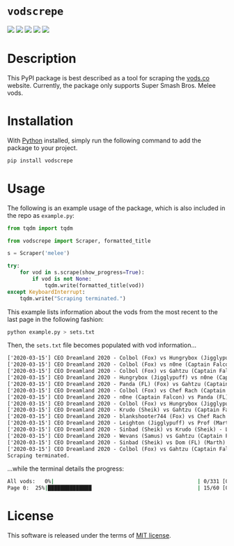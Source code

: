 # `vodscrepe`

[![](https://img.shields.io/pypi/v/vodscrepe.svg?style=flat)](https://pypi.org/pypi/vodscrepe/)
[![](https://img.shields.io/pypi/dw/vodscrepe.svg?style=flat)](https://pypi.org/pypi/vodscrepe/)
[![](https://img.shields.io/pypi/pyversions/vodscrepe.svg?style=flat)](https://pypi.org/pypi/vodscrepe/)
[![](https://img.shields.io/pypi/format/vodscrepe.svg?style=flat)](https://pypi.org/pypi/vodscrepe/)
[![](https://img.shields.io/pypi/l/vodscrepe.svg?style=flat)](https://github.com/dawsonbooth/vodscrepe/blob/master/LICENSE)

# Description

This PyPI package is best described as a tool for scraping the [vods.co](https://vods.co/) website. Currently, the package only supports Super Smash Bros. Melee vods.

# Installation

With [Python](https://www.python.org/downloads/) installed, simply run the following command to add the package to your project.

```bash
pip install vodscrepe
```

# Usage

The following is an example usage of the package, which is also included in the repo as `example.py`:

```python
from tqdm import tqdm

from vodscrepe import Scraper, formatted_title

s = Scraper('melee')

try:
    for vod in s.scrape(show_progress=True):
        if vod is not None:
            tqdm.write(formatted_title(vod))
except KeyboardInterrupt:
    tqdm.write("Scraping terminated.")
```

This example lists information about the vods from the most recent to the last page in the following fashion:

```bash
python example.py > sets.txt
```

Then, the `sets.txt` file becomes populated with vod information...

```txt
['2020-03-15'] CEO Dreamland 2020 - Colbol (Fox) vs Hungrybox (Jigglypuff) - Grand Finals - Bo5
['2020-03-15'] CEO Dreamland 2020 - Colbol (Fox) vs n0ne (Captain Falcon) - Losers Finals - Bo5
['2020-03-15'] CEO Dreamland 2020 - Colbol (Fox) vs Gahtzu (Captain Falcon) - Losers Semis - Bo5
['2020-03-15'] CEO Dreamland 2020 - Hungrybox (Jigglypuff) vs n0ne (Captain Falcon) - Winners Finals - Bo5
['2020-03-15'] CEO Dreamland 2020 - Panda (FL) (Fox) vs Gahtzu (Captain Falcon) - Losers Quarters - Bo5
['2020-03-15'] CEO Dreamland 2020 - Colbol (Fox) vs Chef Rach (Captain Falcon) - Losers Quarters - Bo5
['2020-03-15'] CEO Dreamland 2020 - n0ne (Captain Falcon) vs Panda (FL) (Fox) - Winners Semis - Bo5
['2020-03-15'] CEO Dreamland 2020 - Colbol (Fox) vs Hungrybox (Jigglypuff) - Winners Semis - Bo5
['2020-03-15'] CEO Dreamland 2020 - Krudo (Sheik) vs Gahtzu (Captain Falcon) - Losers Top 8 - Bo5
['2020-03-15'] CEO Dreamland 2020 - blankshooter744 (Fox) vs Chef Rach (Captain Falcon) - Losers Round 5 - Bo5
['2020-03-15'] CEO Dreamland 2020 - Leighton (Jigglypuff) vs Prof (Marth) - Losers Round 5 - Bo5
['2020-03-15'] CEO Dreamland 2020 - Sinbad (Sheik) vs Krudo (Sheik) - Losers Round 5 - Bo5
['2020-03-15'] CEO Dreamland 2020 - Wevans (Samus) vs Gahtzu (Captain Falcon) - Losers Round 5 - Bo5
['2020-03-15'] CEO Dreamland 2020 - Sinbad (Sheik) vs Dom (FL) (Marth) - Losers Round 4 - Bo5
['2020-03-15'] CEO Dreamland 2020 - Colbol (Fox) vs Gahtzu (Captain Falcon) - Winners Quarters - Bo5
Scraping terminated.
```

...while the terminal details the progress:

```bash
All vods:   0%|                                              | 0/331 [00:07<?, ?pages/s]
Page 0:  25%|██████████████                                  | 15/60 [00:07<00:12,  3.07vods/s]
```

# License

This software is released under the terms of [MIT license](LICENSE).
